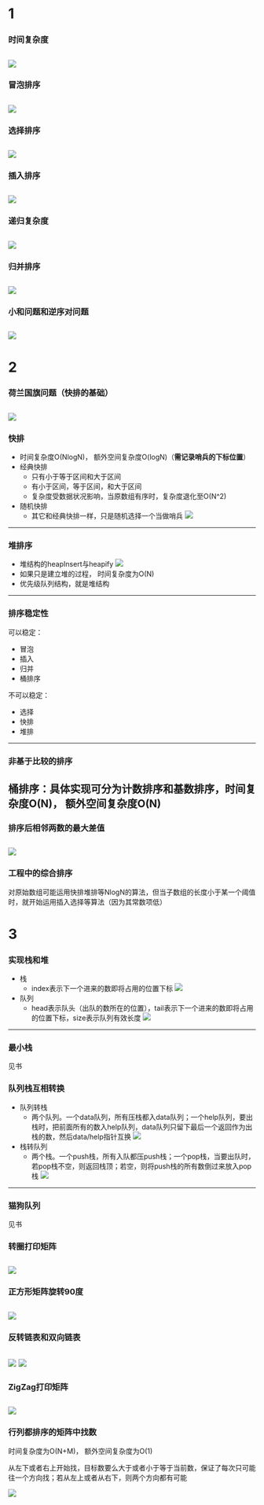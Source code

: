 # 1
### 时间复杂度
![](1-1.jpg)
---
### 冒泡排序
![](1-2.jpg)
---
### 选择排序
![](1-3.jpg)
---
### 插入排序
![](1-4.jpg)
---
### 递归复杂度
![](1-5.jpg)
---
### 归并排序
![](1-6.jpg)
---
### 小和问题和逆序对问题
![](1-7.jpg)
---

# 2
### 荷兰国旗问题（快排的基础）
![](2-1.jpg)
---
### 快排
- 时间复杂度O(NlogN)， 额外空间复杂度O(logN)（**需记录哨兵的下标位置**）
- 经典快排
	- 只有小于等于区间和大于区间
	- 有小于区间，等于区间，和大于区间
	- 复杂度受数据状况影响，当原数组有序时，复杂度退化至O(N^2)
- 随机快排
	- 其它和经典快排一样，只是随机选择一个当做哨兵
	![](2-2.jpg)
---
### 堆排序
- 堆结构的heapInsert与heapify
	![](2-3.jpg)
- 如果只是建立堆的过程， 时间复杂度为O(N)
- 优先级队列结构，就是堆结构
---
### 排序稳定性

可以稳定：
- 冒泡
- 插入
- 归并
- 桶排序

不可以稳定：
- 选择
- 快排
- 堆排
---
### 非基于比较的排序
桶排序：具体实现可分为**计数排序**和**基数排序**，时间复杂度O(N)， 额外空间复杂度O(N)
---
### 排序后相邻两数的最大差值

![](2-4.jpg)
---
### 工程中的综合排序

对原始数组可能运用快排堆排等NlogN的算法，但当子数组的长度小于某一个阈值时，就开始运用插入选择等算法（因为其常数项低）

# 3

### 实现栈和堆
- 栈
	- index表示下一个进来的数即将占用的位置下标
	![](3-1.jpg)
- 队列
	- head表示队头（出队的数所在的位置），tail表示下一个进来的数即将占用的位置下标，size表示队列有效长度
	![](3-2.jpg)
---
### 最小栈
见书

### 队列栈互相转换

- 队列转栈
	- 两个队列。一个data队列，所有压栈都入data队列；一个help队列，要出栈时，把前面所有的数入help队列，data队列只留下最后一个返回作为出栈的数，然后data/help指针互换
	![](3-3.jpg)
- 栈转队列
	- 两个栈。一个push栈，所有入队都压push栈；一个pop栈，当要出队时，若pop栈不空，则返回栈顶；若空，则将push栈的所有数倒过来放入pop栈
	![](3-4.jpg)
---
### 猫狗队列
见书

### 转圈打印矩阵
![](3-5.jpg)
---
### 正方形矩阵旋转90度
![](3-6.jpg)
---
### 反转链表和双向链表
![](3-7.jpg)
![](3-8.jpg)
---
### ZigZag打印矩阵
![](3-9.jpg)
---
### 行列都排序的矩阵中找数
时间复杂度为O(N+M)， 额外空间复杂度为O(1)

从左下或者右上开始找，目标数要么大于或者小于等于当前数，保证了每次只可能往一个方向找；若从左上或者从右下，则两个方向都有可能

![](3-10.jpg)